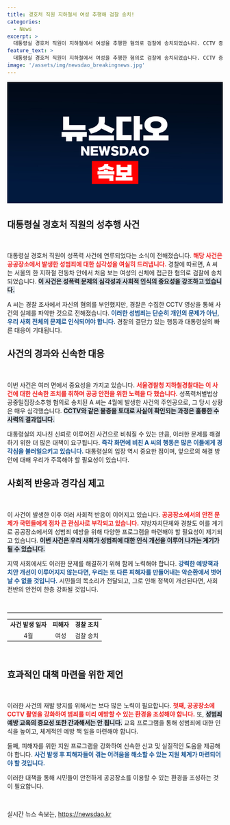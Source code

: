 ```yaml
---
title: 경호처 직원 지하철서 여성 추행해 검찰 송치!
categories:
  - News
excerpt: >
  대통령실 경호처 직원이 지하철에서 여성을 추행한 혐의로 검찰에 송치되었습니다. CCTV 증거에도 불구하고 혐의를 부인한 A 씨의 충격적인 사건, 그 뒤에 숨겨진 진실은 무엇일까요? 지금 클릭하세요!
feature_text: >
  대통령실 경호처 직원이 지하철에서 여성을 추행한 혐의로 검찰에 송치되었습니다. CCTV 증거에도 불구하고 혐의를 부인한 A 씨의 충격적인 사건, 그 뒤에 숨겨진 진실은 무엇일까요? 지금 클릭하세요!
image: '/assets/img/newsdao_breakingnews.jpg'
---
```


<p><img src="/assets/img/newsdao_breakingnews.jpg" alt="cryptoinkorea 속보" /></p>

<h2 data-ke-size="size26">대통령실 경호처 직원의 성추행 사건</h2>

<p data-ke-size="size16">&nbsp;</p>

<p>대통령실 경호처 직원이 성폭력 사건에 연루되었다는 소식이 전해졌습니다. <b><span style="color: #ee2323;">해당 사건은 공공장소에서 발생한 성범죄에 대한 심각성을 여실히 드러냅니다.</span></b> 경찰에 따르면, A 씨는 서울의 한 지하철 전동차 안에서 처음 보는 여성의 신체에 접근한 혐의로 검찰에 송치되었습니다. <b><span style="background-color: #21538527;">이 사건은 성폭력 문제의 심각성과 사회적 인식의 중요성을 강조하고 있습니다.</span></b> </p>

<p>A 씨는 경찰 조사에서 자신의 혐의를 부인했지만, 경찰은 수집한 CCTV 영상을 통해 사건의 실체를 파악한 것으로 전해졌습니다. <b><span style="color: #1a5490;">이러한 성범죄는 단순히 개인의 문제가 아닌, 우리 사회 전체의 문제로 인식되어야 합니다.</span></b> 경찰의 결단力 있는 행동과 대통령실의 빠른 대응이 기대됩니다. </p>

<h2 data-ke-size="size26">사건의 경과와 신속한 대응</h2>

<p data-ke-size="size16">&nbsp;</p>

<p>이번 사건은 여러 면에서 중요성을 가지고 있습니다. <b><span style="color: #ee2323;">서울경찰청 지하철경찰대는 이 사건에 대한 신속한 조치를 취하며 공공 안전을 위한 노력을 다 했습니다.</span></b> 성폭력처벌법상 공중밀집장소추행 혐의로 송치된 A 씨는 4월에 발생한 사건의 주인공으로, 그 당시 상황은 매우 심각했습니다. <b><span style="background-color: #21538527;">CCTV와 같은 물증을 토대로 사실이 확인되는 과정은 훌륭한 수사력의 결과입니다.</span></b></p>

<p>대통령실의 지나친 신뢰로 이루어진 사건으로 비춰질 수 있는 만큼, 이러한 문제를 해결하기 위한 더 많은 대책이 요구됩니다. <b><span style="color: #1a5490;">즉각 화면에 비친 A 씨의 행동은 많은 이들에게 경각심을 불러일으키고 있습니다.</span></b> 대통령실의 입장 역시 중요한 점이며, 앞으로의 해결 방안에 대해 우리가 주목해야 할 필요성이 있습니다. </p>

<h2 data-ke-size="size26">사회적 반응과 경각심 제고</h2>

<p data-ke-size="size16">&nbsp;</p>

<p>이 사건이 발생한 이후 여러 사회적 반응이 이어지고 있습니다. <b><span style="color: #ee2323;">공공장소에서의 안전 문제가 국민들에게 점차 큰 관심사로 부각되고 있습니다.</span></b> 지방자치단체와 경찰도 이를 계기로 공공장소에서의 성범죄 예방을 위해 다양한 프로그램을 마련해야 할 필요성이 제기되고 있습니다. <b><span style="background-color: #21538527;">이번 사건은 우리 사회가 성범죄에 대한 인식 개선을 이루어 나가는 계기가 될 수 있습니다.</span></b></p>

<p>지역 사회에서도 이러한 문제를 해결하기 위해 함께 노력해야 합니다. <b><span style="color: #1a5490;">강력한 예방책과 치안 개선이 이루어지지 않는다면, 우리는 또 다른 피해자를 만들어내는 악순환에서 벗어날 수 없을 것입니다.</span></b> 시민들의 목소리가 전달되고, 그로 인해 정책이 개선된다면, 사회 전반의 안전이 한층 강화될 것입니다. </p>

<p><br>
<hr/></p>

<table style="width: 100%;">
  <tr>
    <td style="text-align: center; height: 17px;"><b>사건 발생 일자</b></td>
    <td style="text-align: center; height: 17px;"><b>피해자</b></td>
    <td style="text-align: center; height: 17px;"><b>경찰 조치</b></td>
  </tr>
  <tr>
    <td style="text-align: center; height: 17px;">4월</td>
    <td style="text-align: center; height: 17px;">여성</td>
    <td style="text-align: center; height: 17px;">검찰 송치</td>
  </tr>
</table>

<p data-ke-size="size16">&nbsp;</p>

<h2 data-ke-size="size26">효과적인 대책 마련을 위한 제언</h2>

<p data-ke-size="size16">&nbsp;</p>

<p>이러한 사건의 재발 방지를 위해서는 보다 많은 노력이 필요합니다. <b><span style="color: #ee2323;">첫째, 공공장소에 CCTV 촬영을 강화하여 범죄를 미리 예방할 수 있는 환경을 조성해야 합니다.</span></b> 또, <b><span style="background-color: #21538527;">성범죄 예방 교육의 중요성 또한 간과해서는 안 됩니다.</span></b>  교육 프로그램을 통해 성범죄에 대한 인식을 높이고, 체계적인 예방 책 일을 마련해야 합니다. </p>

<p>둘째, 피해자를 위한 지원 프로그램을 강화하여 신속한 신고 및 실질적인 도움을 제공해야 합니다. <b><span style="color: #1a5490;">사건 발생 후 피해자들이 겪는 어려움을 해소할 수 있는 지원 체계가 마련되어야 할 것입니다.</span></b> </p>

<p>이러한 대책을 통해 시민들이 안전하게 공공장소를 이용할 수 있는 환경을 조성하는 것이 필요합니다. <br></p>

<p data-ke-size="size16">&nbsp;</p>
실시간 뉴스 속보는, <a href="https://newsdao.kr" rel="dofollow">https://newsdao.kr</a>



